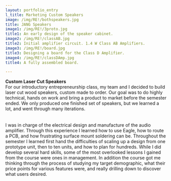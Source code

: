```yaml
---
layout: portfolio_entry
l_title: Marketing Custom Speakers
image: /img/RE!/bothspeakers.jpg
title: JANG Speakers
image1: /img/RE!/3proto.jpg
title1: An early design of the speaker cabinet.
image2: /img/RE!/classAB.jpg
title2: Initial amplifier circuit. 1.4 W Class AB Amplifiers.
image3: /img/RE!/board.jpg
title3: Designing a board for the Class D Amplifier.
image4: /img/RE!/classDAmp.jpg
title4: A fully assembled board.

---
```

<strong class="s_title">Custom Laser Cut Speakers</strong><br />
For our introductory entrepreneurship class, my team and I decided to build laser cut wood speakers, custom made to order. Our goal was to do highly technical, hands on work and bring a product to market before the semester ended. We only produced one finished set of speakers, but we learned a lot, and went through many iterations. 
<br /><br /><br />
I was in charge of the electrical design and manufacture of the audio amplifier. Through this experience I learned how to use Eagle, how to route a PCB, and how frustrating surface mount soldering can be. Throughout the semester I learned first hand the difficulties of scaling up a design from one prototype unit, then to ten units, and how to plan for hundreds. While I did develop several  hard skills, some of the most overlooked lessons I gained from the course were ones in management. In addition the course got me thinking through the process of studying my target demographic, what their price points for various features were, and really drilling down to discover what users desired.